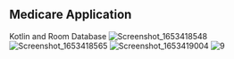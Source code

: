 ## Medicare Application
Kotlin and Room Database
![Screenshot_1653418548](https://user-images.githubusercontent.com/77213993/170598808-7562027e-db34-453d-9548-274dc7a8cc24.png)
![Screenshot_1653418565](https://user-images.githubusercontent.com/77213993/170598904-9dd559df-d0b4-436e-8f29-cdd78e71a30e.png)
![Screenshot_1653419004](https://user-images.githubusercontent.com/77213993/170598978-c9a32725-372d-43e4-916f-7c559f26ef2c.png)
![9](https://user-images.githubusercontent.com/77213993/170599049-5da1b8ef-0763-4757-98dd-4f01c64652aa.PNG)
